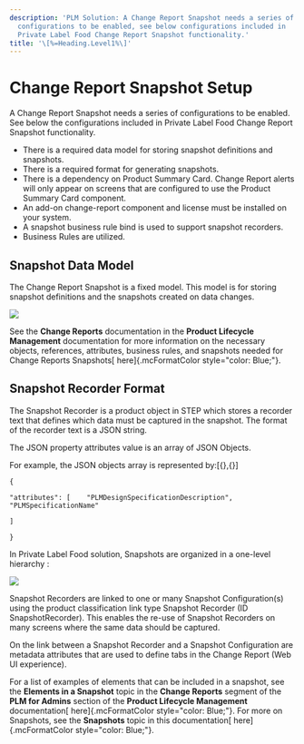 ```yaml
---
description: 'PLM Solution: A Change Report Snapshot needs a series of
  configurations to be enabled, see below configurations included in
  Private Label Food Change Report Snapshot functionality.'
title: '\[%=Heading.Level1%\]'
---
```


Change Report Snapshot Setup
============================

A Change Report Snapshot needs a series of configurations to be enabled.
See below the configurations included in Private Label Food Change
Report Snapshot functionality.

-   There is a required data model for storing snapshot definitions and
    snapshots.
-   There is a required format for generating snapshots.
-   There is a dependency on Product Summary Card. Change Report alerts
    will only appear on screens that are configured to use the Product
    Summary Card component.
-   An add-on change-report component and license must be installed on
    your system.
-   A snapshot business rule bind is used to support snapshot recorders.
-   Business Rules are utilized.

Snapshot Data Model
-------------------

The Change Report Snapshot is a fixed model. This model is for storing
snapshot definitions and the snapshots created on data changes.

![](../../../Resources/Images/Solution%20Enablement/PLM/Snapshot%201.png)

See the **Change Reports** documentation in the **Product Lifecycle
Management** documentation for more information on the necessary
objects, references, attributes, business rules, and snapshots needed
for Change Reports Snapshots[ here]{.mcFormatColor
style="color: Blue;"}.

Snapshot Recorder Format
------------------------

The Snapshot Recorder is a product object in STEP which stores a
recorder text that defines which data must be captured in the snapshot.
The format of the recorder text is a JSON string.

The JSON property attributes value is an array of JSON Objects.

For example, the JSON objects array is represented by:\[{},{}\]

    {

    "attributes": [    "PLMDesignSpecificationDescription", "PLMSpecificationName"

    ]

    }

In Private Label Food solution, Snapshots are organized in a one-level
hierarchy :

![](../../../Resources/Images/Solution%20Enablement/PLM/snapshot%202.png)

Snapshot Recorders are linked to one or many Snapshot Configuration(s)
using the product classification link type Snapshot Recorder (ID
SnapshotRecorder). This enables the re-use of Snapshot Recorders on many
screens where the same data should be captured.

On the link between a Snapshot Recorder and a Snapshot Configuration are
metadata attributes that are used to define tabs in the Change Report
(Web UI experience).

For a list of examples of elements that can be included in a snapshot,
see the **Elements in a Snapshot** topic in the **Change Reports**
segment of the **PLM for Admins** section of the **Product Lifecycle
Management** documentation[ here]{.mcFormatColor style="color: Blue;"}.
For more on Snapshots, see the **Snapshots** topic in this
documentation[ here]{.mcFormatColor style="color: Blue;"}.

